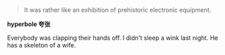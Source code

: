 >It was rather like an exhibition of prehistoric electronic equipment.

**hyperbole 夸张**

Everybody was clapping their hands off.
I didn't sleep a wink last night.
He has a skeleton of a wife.